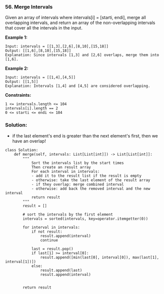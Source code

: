 ### 56. Merge Intervals

Given an array of intervals where intervals[i] = [starti, endi], merge all overlapping intervals, and return an array of the non-overlapping intervals that cover all the intervals in the input.

**Example 1:**
```
Input: intervals = [[1,3],[2,6],[8,10],[15,18]]
Output: [[1,6],[8,10],[15,18]]
Explanation: Since intervals [1,3] and [2,6] overlaps, merge them into [1,6].
```

**Example 2:**
```
Input: intervals = [[1,4],[4,5]]
Output: [[1,5]]
Explanation: Intervals [1,4] and [4,5] are considered overlapping.
``` 

**Constraints:**
```
1 <= intervals.length <= 104
intervals[i].length == 2
0 <= starti <= endi <= 104
```

### Solution:
- if the last element's end is greater than the next element's first, then we have an overlap!
```
class Solution:
    def merge(self, intervals: List[List[int]]) -> List[List[int]]:
        """
            Sort the intervals list by the start times
            Then create an result array
            For each interval in intervals:
            - add it to the result list if the result is empty
            - otherwise: take the last element of the result array
            - if they overlap: merge combined interval
            - otherwise: add back the removed interval and the new interval
            return result
        """
        result = []
        
        # sort the intervals by the first element
        intervals = sorted(intervals, key=operator.itemgetter(0))
        
        for interval in intervals:
            if not result:
                result.append(interval)
                continue
            
            last = result.pop()
            if last[1] >= interval[0]:
                result.append([min(last[0], interval[0]), max(last[1], interval[1])])
            else:
                result.append(last)
                result.append(interval)
                
        
        return result
        
        
```
